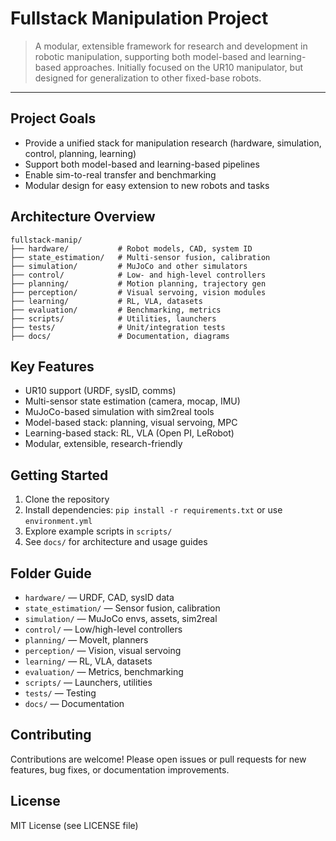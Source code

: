
# Fullstack Manipulation Project

>A modular, extensible framework for research and development in robotic manipulation, supporting both model-based and learning-based approaches. Initially focused on the UR10 manipulator, but designed for generalization to other fixed-base robots.

---

## Project Goals
- Provide a unified stack for manipulation research (hardware, simulation, control, planning, learning)
- Support both model-based and learning-based pipelines
- Enable sim-to-real transfer and benchmarking
- Modular design for easy extension to new robots and tasks

## Architecture Overview

```
fullstack-manip/
├── hardware/           # Robot models, CAD, system ID
├── state_estimation/   # Multi-sensor fusion, calibration
├── simulation/         # MuJoCo and other simulators
├── control/            # Low- and high-level controllers
├── planning/           # Motion planning, trajectory gen
├── perception/         # Visual servoing, vision modules
├── learning/           # RL, VLA, datasets
├── evaluation/         # Benchmarking, metrics
├── scripts/            # Utilities, launchers
├── tests/              # Unit/integration tests
├── docs/               # Documentation, diagrams
```

## Key Features
- UR10 support (URDF, sysID, comms)
- Multi-sensor state estimation (camera, mocap, IMU)
- MuJoCo-based simulation with sim2real tools
- Model-based stack: planning, visual servoing, MPC
- Learning-based stack: RL, VLA (Open PI, LeRobot)
- Modular, extensible, research-friendly

## Getting Started
1. Clone the repository
2. Install dependencies: `pip install -r requirements.txt` or use `environment.yml`
3. Explore example scripts in `scripts/`
4. See `docs/` for architecture and usage guides

## Folder Guide
- `hardware/` — URDF, CAD, sysID data
- `state_estimation/` — Sensor fusion, calibration
- `simulation/` — MuJoCo envs, assets, sim2real
- `control/` — Low/high-level controllers
- `planning/` — MoveIt, planners
- `perception/` — Vision, visual servoing
- `learning/` — RL, VLA, datasets
- `evaluation/` — Metrics, benchmarking
- `scripts/` — Launchers, utilities
- `tests/` — Testing
- `docs/` — Documentation

## Contributing
Contributions are welcome! Please open issues or pull requests for new features, bug fixes, or documentation improvements.

## License
MIT License (see LICENSE file)
